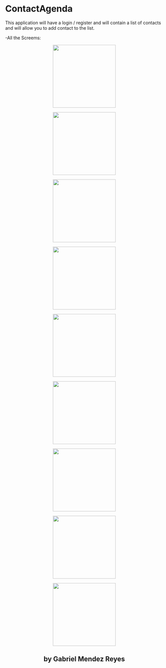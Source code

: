 # ContactAgenda
This application will have a login / register and will contain a list of contacts and will allow you to add contact to the list.

-All the Screems:

<p align="center">
<img  width="200" src="/ScreenShots/Pantalla01.jpg"/>
</p>

<p align="center">
<img  width="200" src="/ScreenShots/Pantalla02.jpg"/>
</p>

<p align="center">
<img  width="200" src="/ScreenShots/Pantalla03.jpg"/>
</p>

<p align="center">
<img  width="200" src="/ScreenShots/Pantalla04.jpg"/>
</p>

<p align="center">
<img  width="200" src="/ScreenShots/Pantalla05.jpg"/>
</p>

<p align="center">
<img  width="200" src="/ScreenShots/Pantalla06.jpg"/>
</p>

<p align="center">
<img  width="200" src="/ScreenShots/Pantalla07.jpg"/>
</p>

<p align="center">
<img  width="200" src="/ScreenShots/Pantalla08.jpg"/>
</p>

<p align="center">
<img  width="200" src="/ScreenShots/Pantalla09.jpg"/>
</p>

<h2 align="center">by Gabriel Mendez Reyes</h2>

